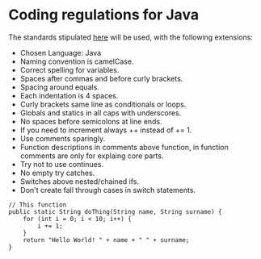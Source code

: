 # Coding regulations for Java

The standards stipulated [here](https://www.oracle.com/technetwork/java/codeconventions-150003.pdf) will be used, with the following extensions:

* Chosen Language: Java
* Naming convention is camelCase.
* Correct spelling for variables.
* Spaces after commas and before curly brackets.
* Spacing around equals.
* Each indentation is 4 spaces.
* Curly brackets same line as conditionals or loops.
* Globals and statics in all caps with underscores.
* No spaces before semicolons at line ends.
* If you need to increment always ++ instead of += 1.
* Use comments sparingly.
* Function descriptions in comments above function, in function comments are only for explaing core parts.
* Try not to use continues.
* No empty try catches.
* Switches above nested/chained ifs.
* Don't create fall through cases in switch statements.

```
// This function 
public static String doThing(String name, String surname) {
    for (int i = 0; i < 10; i++) {
        i += 1;
    }
    return "Hello World! " + name + " " + surname;
}
```